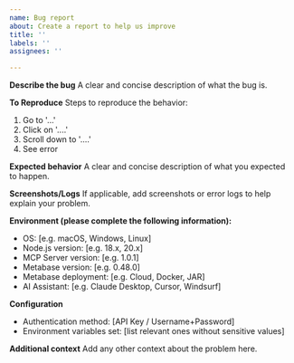 ```yaml
---
name: Bug report
about: Create a report to help us improve
title: ''
labels: ''
assignees: ''

---
```


**Describe the bug**
A clear and concise description of what the bug is.

**To Reproduce**
Steps to reproduce the behavior:
1. Go to '...'
2. Click on '....'
3. Scroll down to '....'
4. See error

**Expected behavior**
A clear and concise description of what you expected to happen.

**Screenshots/Logs**
If applicable, add screenshots or error logs to help explain your problem.

**Environment (please complete the following information):**
 - OS: [e.g. macOS, Windows, Linux]
 - Node.js version: [e.g. 18.x, 20.x]
 - MCP Server version: [e.g. 1.0.1]
 - Metabase version: [e.g. 0.48.0]
 - Metabase deployment: [e.g. Cloud, Docker, JAR]
 - AI Assistant: [e.g. Claude Desktop, Cursor, Windsurf]

**Configuration**
- Authentication method: [API Key / Username+Password]
- Environment variables set: [list relevant ones without sensitive values]

**Additional context**
Add any other context about the problem here.
